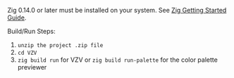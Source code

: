 Zig 0.14.0 or later must be installed on your system. See [Zig Getting Started Guide](https://ziglang.org/learn/getting-started/).

Build/Run Steps:
1. `unzip the project .zip file`
2. `cd VZV`
3. `zig build run` for VZV or `zig build run-palette` for the color palette previewer
